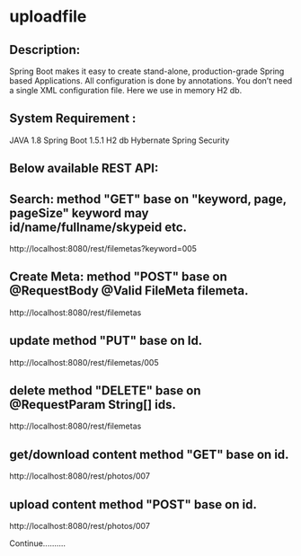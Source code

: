 # uploadfile

## Description:
Spring Boot makes it easy to create stand-alone, production-grade Spring based Applications. All configuration is done by annotations. You don’t need a single XML configuration file. Here we use in memory H2 db.

## System Requirement :
JAVA 1.8 Spring Boot 1.5.1 H2 db Hybernate Spring Security

## Below available REST API:
## Search: method "GET" base on "keyword, page, pageSize" keyword may id/name/fullname/skypeid etc.
http://localhost:8080/rest/filemetas?keyword=005

## Create Meta: method "POST" base on @RequestBody @Valid FileMeta filemeta.
http://localhost:8080/rest/filemetas

## update method "PUT" base on Id.
http://localhost:8080/rest/filemetas/005

## delete method "DELETE" base on @RequestParam String[] ids.
http://localhost:8080/rest/filemetas

## get/download content method "GET" base on id.
http://localhost:8080/rest/photos/007

## upload content method "POST" base on id.
http://localhost:8080/rest/photos/007

Continue..........
